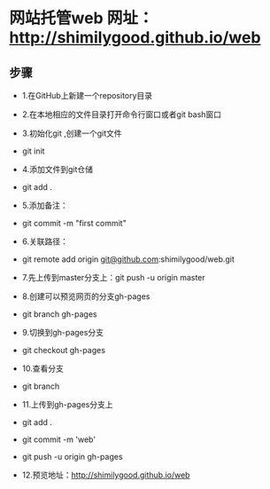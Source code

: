 # 网站托管web   网址：http://shimilygood.github.io/web
## 步骤
* 1.在GitHub上新建一个repository目录

* 2.在本地相应的文件目录打开命令行窗口或者git bash窗口

* 3.初始化git ,创建一个git文件

*   git init

* 4.添加文件到git仓储

*   git add .

* 5.添加备注：
*   git commit -m "first commit"
* 6.关联路径：
*    git remote add origin git@github.com:shimilygood/web.git

* 7.先上传到master分支上：git push -u origin master

* 8.创建可以预览网页的分支gh-pages

*   git branch gh-pages

* 9.切换到gh-pages分支

*    git checkout gh-pages

* 10.查看分支

*  git branch

* 11.上传到gh-pages分支上
*  git add .
*  git commit -m 'web'
*  git push -u origin gh-pages

* 12.预览地址：http://shimilygood.github.io/web
